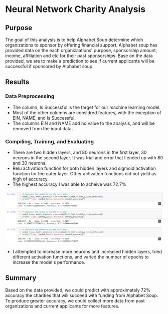 # Neural Network Charity Analysis

## Purpose
The goal of this analysis is to help Alphabet Soup determine which organizations to sponsor by offering financial support. Alphabet soup has provided data on the each organizaations' purpose, sponsorship amount, income, affiliation and etc for their past sponsorships. Base on the data provided, we are to make a prediction to see if current applicants will be successful if sponsored by Alphabet soup. 

## Results

### Data Preprocessing
* The column, Is Successful is the target for our machine learning model.
* Most of the other columns are considred features, with the exception of EIN, NAME, and Is Successful. 
* The columns EIN and NAME add no value to the analysis, and will be removed from the input data. 

### Compiling, Training, and Evaluating
* There are two hidden layers, and 80 neurons in the first layer, 30 neurons in the second layer. It was trial and error that I ended up with 80 and 30 neurons. 
* Relu activation function for both hidden layers and sigmoid activation function for the outer layer. Other activation functions did not yield as high of accuracy. 
* The highest accuracy I was able to acheive was 72.7%

![accuracy scores](Resources/accuracy.png)
* I attempted to increase more neurons and increased hidden layers, tried different activation functions, and varied the number of epochs to increase the model's performance. 

## Summary

Based on the data provided, we could predict with approximately 72% accuracy the charities that will succeed with funding from Alphabet Soup. To produce greater accuracy, we could collect more data from past organizations and current applicants for more features. 